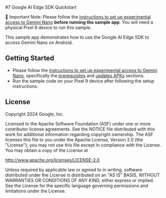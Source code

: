 #7 Google AI Edge SDK Quickstart

 🚨 Important Note: Please follow the [instructions to set up experimental access to Gemini Nano](https://developer.android.com/ai/gemini-nano/experimental) **before running the sample app**. You will need a physical Pixel 9 device to run this sample.

This sample app demonstrates how to use the Google AI Edge SDK to access Gemini
Nano on Android.

## Getting Started

*   Please follow the [instructions to set up experimental access to Gemini Nano](https://developer.android.com/ai/gemini-nano/experimental), specifically the [prerequisites](https://developer.android.com/ai/gemini-nano/experimental#prerequisites) and [updates APKs](https://developer.android.com/ai/gemini-nano/experimental#update-apks) sections.
*   Run the sample code on your Pixel 9 device after following the setup instructions.

## License

Copyright 2024 Google, Inc.

Licensed to the Apache Software Foundation (ASF) under one or more contributor
license agreements. See the NOTICE file distributed with this work for
additional information regarding copyright ownership. The ASF licenses this file
to you under the Apache License, Version 2.0 (the "License"); you may not use
this file except in compliance with the License. You may obtain a copy of the
License at

http://www.apache.org/licenses/LICENSE-2.0

Unless required by applicable law or agreed to in writing, software distributed
under the License is distributed on an "AS IS" BASIS, WITHOUT WARRANTIES OR
CONDITIONS OF ANY KIND, either express or implied. See the License for the
specific language governing permissions and limitations under the License.
